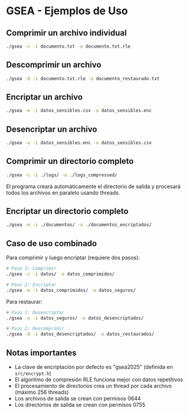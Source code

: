 # GSEA - Ejemplos de Uso

## Comprimir un archivo individual

```bash
./gsea -c -i documento.txt -o documento.txt.rle
```

## Descomprimir un archivo

```bash
./gsea -d -i documento.txt.rle -o documento_restaurado.txt
```

## Encriptar un archivo

```bash
./gsea -e -i datos_sensibles.csv -o datos_sensibles.enc
```

## Desencriptar un archivo

```bash
./gsea -u -i datos_sensibles.enc -o datos_sensibles.csv
```

## Comprimir un directorio completo

```bash
./gsea -c -i ./logs/ -o ./logs_compressed/
```

El programa creará automáticamente el directorio de salida y procesará todos los archivos en paralelo usando threads.

## Encriptar un directorio completo

```bash
./gsea -e -i ./documentos/ -o ./documentos_encriptados/
```

## Caso de uso combinado

Para comprimir y luego encriptar (requiere dos pasos):

```bash
# Paso 1: Comprimir
./gsea -c -i datos/ -o datos_comprimidos/

# Paso 2: Encriptar
./gsea -e -i datos_comprimidos/ -o datos_seguros/
```

Para restaurar:

```bash
# Paso 1: Desencriptar
./gsea -u -i datos_seguros/ -o datos_desencriptados/

# Paso 2: Descomprimir
./gsea -d -i datos_desencriptados/ -o datos_restaurados/
```

## Notas importantes

- La clave de encriptación por defecto es "gsea2025" (definida en `src/encrypt.h`)
- El algoritmo de compresión RLE funciona mejor con datos repetitivos
- El procesamiento de directorios crea un thread por cada archivo (máximo 256 threads)
- Los archivos de salida se crean con permisos 0644
- Los directorios de salida se crean con permisos 0755
